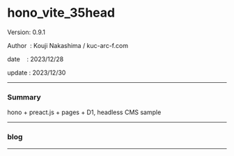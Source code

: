 ﻿# hono_vite_35head

 Version: 0.9.1

 Author  : Kouji Nakashima / kuc-arc-f.com

 date    : 2023/12/28

 update  : 2023/12/30  
***
### Summary

hono + preact.js + pages + D1, headless CMS sample

***
### blog 


***

